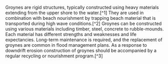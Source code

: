 Groynes are rigid structures, typically constructed using heavy materials extending from the upper shore to the water.[^1] They are used in combination with beach nourishment by trapping beach material that is transported during high wave conditions.[^2] Groynes can be constructed using various materials including timber, steel, concrete to rubble-mounds. Each material has different strengths and weaknesses and life expectancies. Long-term maintenance is required, and the replacement of groynes are common in flood management plans. As a response to downdrift erosion construction of groynes should be accompanied by a regular recycling or nourishment program.[^3]   